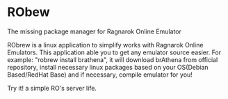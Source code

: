 RObew
======

The missing package manager for Ragnarok Online Emulator

RObrew is a linux application to simplify works with Ragnarok Online Emulators. This application able you to get any emulator source easier. For example: "robrew install brathena", it will download brAthena from official repository, install necessary linux packages based on your OS(Debian Based/RedHat Base) and if necessary, compile emulator for you!

Try it! a simple RO's server life.
